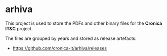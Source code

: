 # arhiva

This project is used to store the PDFs and other binary files
for the **Cronica IT&C** project.

The files are grouped by years and stored as release artefacts:

- <https://github.com/cronica-it/arhiva/releases>
